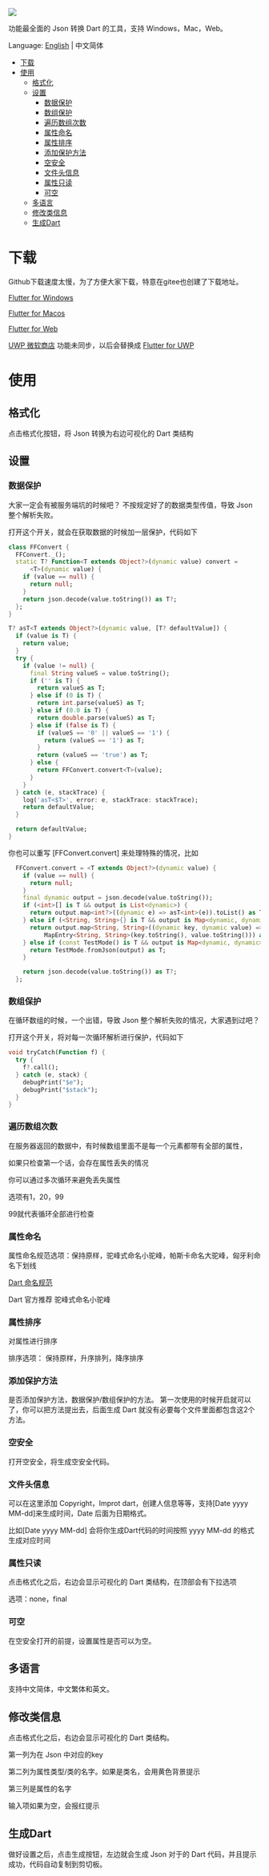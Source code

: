 ![](https://github.com/fluttercandies/JsonToDart/blob/master/UWP/Assets/Wide310x150Logo.scale-400.png)

功能最全面的 Json 转换 Dart 的工具，支持 Windows，Mac，Web。

Language: [English](README.md) | 中文简体
- [下载](#下载)
- [使用](#使用)
  - [格式化](#格式化)
  - [设置](#设置)
    - [数据保护](#数据保护)
    - [数组保护](#数组保护)
    - [遍历数组次数](#遍历数组次数)
    - [属性命名](#属性命名)
    - [属性排序](#属性排序)
    - [添加保护方法](#添加保护方法)
    - [空安全](#空安全)
    - [文件头信息](#文件头信息)
    - [属性只读](#属性只读)
    - [可空](#可空)
  - [多语言](#多语言)
  - [修改类信息](#修改类信息)
  - [生成Dart](#生成dart)

# 下载

Github下载速度太慢，为了方便大家下载，特意在gitee也创建了下载地址。

[Flutter for Windows](https://gitee.com/zmtzawqlp/JsonToDart/releases/)

[Flutter for Macos](https://gitee.com/zmtzawqlp/JsonToDart/releases/)

[Flutter for Web](https://zmtzawqlp.gitee.io/jsontodart/)

[UWP 微软商店](https://www.microsoft.com/store/apps/9NBRW9451QSR) 功能未同步，以后会替换成 [Flutter for UWP](https://github.com/flutter/flutter/issues/14967)

# 使用

## 格式化

点击格式化按钮，将 Json 转换为右边可视化的 Dart 类结构

## 设置
### 数据保护

大家一定会有被服务端坑的时候吧？ 不按规定好了的数据类型传值，导致 Json 整个解析失败。

打开这个开关，就会在获取数据的时候加一层保护，代码如下

```dart
class FFConvert {
  FFConvert._();
  static T? Function<T extends Object?>(dynamic value) convert =
      <T>(dynamic value) {
    if (value == null) {
      return null;
    }
    return json.decode(value.toString()) as T?;
  };
}

T? asT<T extends Object?>(dynamic value, [T? defaultValue]) {
  if (value is T) {
    return value;
  }
  try {
    if (value != null) {
      final String valueS = value.toString();
      if ('' is T) {
        return valueS as T;
      } else if (0 is T) {
        return int.parse(valueS) as T;
      } else if (0.0 is T) {
        return double.parse(valueS) as T;
      } else if (false is T) {
        if (valueS == '0' || valueS == '1') {
          return (valueS == '1') as T;
        }
        return (valueS == 'true') as T;
      } else {
        return FFConvert.convert<T>(value);
      }
    }
  } catch (e, stackTrace) {
    log('asT<$T>', error: e, stackTrace: stackTrace);
    return defaultValue;
  }

  return defaultValue;
}
```

你也可以重写 [FFConvert.convert] 来处理特殊的情况，比如
``` dart
  FFConvert.convert = <T extends Object?>(dynamic value) {
    if (value == null) {
      return null;
    }
    final dynamic output = json.decode(value.toString());
    if (<int>[] is T && output is List<dynamic>) {
      return output.map<int?>((dynamic e) => asT<int>(e)).toList() as T;
    } else if (<String, String>{} is T && output is Map<dynamic, dynamic>) {
      return output.map<String, String>((dynamic key, dynamic value) =>
          MapEntry<String, String>(key.toString(), value.toString())) as T;
    } else if (const TestMode() is T && output is Map<dynamic, dynamic>) {
      return TestMode.fromJson(output) as T;
    }

    return json.decode(value.toString()) as T?;
  };
```

### 数组保护

在循环数组的时候，一个出错，导致 Json 整个解析失败的情况，大家遇到过吧？

打开这个开关，将对每一次循环解析进行保护，代码如下

```dart
void tryCatch(Function f) {
  try {
    f?.call();
  } catch (e, stack) {
    debugPrint("$e");
    debugPrint("$stack");
  }
}
```

### 遍历数组次数

在服务器返回的数据中，有时候数组里面不是每一个元素都带有全部的属性，

如果只检查第一个话，会存在属性丢失的情况

你可以通过多次循环来避免丢失属性

选项有1，20，99

99就代表循环全部进行检查

### 属性命名

属性命名规范选项：保持原样，驼峰式命名小驼峰，帕斯卡命名大驼峰，匈牙利命名下划线

[Dart 命名规范](https://dart.dev/guides/language/effective-dart/style)

Dart 官方推荐 驼峰式命名小驼峰

### 属性排序

对属性进行排序

排序选项： 保持原样，升序排列，降序排序

### 添加保护方法

是否添加保护方法，数据保护/数组保护的方法。
第一次使用的时候开启就可以了，你可以把方法提出去，后面生成 Dart 就没有必要每个文件里面都包含这2个方法。

### 空安全

打开空安全，将生成空安全代码。

### 文件头信息

可以在这里添加 Copyright，Improt dart，创建人信息等等，支持[Date yyyy MM-dd]来生成时间，Date 后面为日期格式。

比如[Date yyyy MM-dd] 会将你生成Dart代码的时间按照 yyyy MM-dd 的格式生成对应时间

### 属性只读

点击格式化之后，右边会显示可视化的 Dart 类结构，在顶部会有下拉选项

选项：none，final
### 可空

在空安全打开的前提，设置属性是否可以为空。

## 多语言

支持中文简体，中文繁体和英文。

## 修改类信息

点击格式化之后，右边会显示可视化的 Dart 类结构。

第一列为在 Json 中对应的key

第二列为属性类型/类的名字。如果是类名，会用黄色背景提示

第三列是属性的名字

输入项如果为空，会报红提示

## 生成Dart

做好设置之后，点击生成按钮，左边就会生成 Json 对于的 Dart 代码，并且提示成功，代码自动复制到剪切板。

